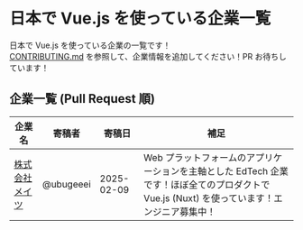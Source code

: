 # 日本で Vue.js を使っている企業一覧

日本で Vue.js を使っている企業の一覧です！\
[CONTRIBUTING.md](CONTRIBUTING.md) を参照して、企業情報を追加してください！PR お待ちしています！

## 企業一覧 (Pull Request 順)

| 企業名                                                         | 寄稿者    | 寄稿日     | 補足                                                                                                                                        |
| -------------------------------------------------------------- | --------- | ---------- | ------------------------------------------------------------------------------------------------------------------------------------------- |
| [株式会社メイツ](https://www.wantedly.com/companies/mates-edu) | @ubugeeei | 2025-02-09 | Web プラットフォームのアプリケーションを主軸とした EdTech 企業です！ほぼ全てのプロダクトで Vue.js (Nuxt) を使っています！エンジニア募集中！ |

